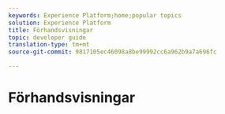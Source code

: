 ```yaml
---
keywords: Experience Platform;home;popular topics
solution: Experience Platform
title: Förhandsvisningar
topic: developer guide
translation-type: tm+mt
source-git-commit: 9817105ec46098a8be99992cc6a962b9a7a696fc

---
```



# Förhandsvisningar
